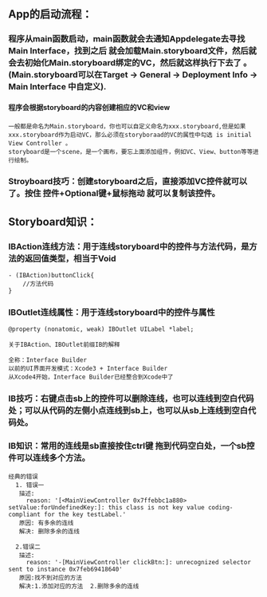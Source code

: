 

## App的启动流程：
### 程序从main函数启动，main函数就会去通知Appdelegate去寻找Main Interface，找到之后 就会加载Main.storyboard文件，然后就会去初始化Main.storyboard绑定的VC，然后就这样执行下去了 。(Main.storyboard可以在Target -> General -> Deployment Info -> Main Interface 中自定义).
#### 程序会根据storyboard的内容创建相应的VC和view
    一般都是命名为Main.storyboard，你也可以自定义命名为xxx.storyboard,但是如果xxx.storyboard作为启动VC，那么必须在storyboraad的VC的属性中勾选 is initial View Controller 。
    storyboard是一个scene，是一个画布，要忘上面添加组件，例如VC、View、button等等进行绘制。

    
### Stroyboard技巧：创建storyboard之后，直接添加VC控件就可以了。按住 控件+Optional键+鼠标拖动 就可以复制该控件。

## Storyboard知识：
    
### IBAction连线方法：用于连线storyboard中的控件与方法代码，是方法的返回值类型，相当于Void
    - (IBAction)buttonClick{
        //方法代码
    }
    
    

### IBOutlet连线属性：用于连线storyboard中的控件与属性
    @property (nonatomic, weak) IBOutlet UILabel *label;
    
    关于IBAction、IBOutlet前缀IB的解释

    全称：Interface Builder
    以前的UI界面开发模式：Xcode3 + Interface Builder
    从Xcode4开始，Interface Builder已经整合到Xcode中了
    
### IB技巧：右键点击sb上的控件可以删除连线，也可以连线到空白代码处；可以从代码的左侧小点连线到sb上，也可以从sb上连线到空白代码处。
### IB知识：常用的连线是sb直接按住ctrl键 拖到代码空白处，一个sb控件可以连线多个方法。
    经典的错误
      1. 错误一
       描述:
         reason: '[<MainViewController 0x7ffebbc1a880> setValue:forUndefinedKey:]: this class is not key value coding-compliant for the key testLabel.'
       原因: 有多余的连线
       解决: 删除多余的连线
    
      2.错误二
       描述:
         reason: '-[MainViewController clickBtn:]: unrecognized selector sent to instance 0x7feb69418640'
       原因:找不到对应的方法
       解决:1.添加对应的方法  2.删除多余的连线


